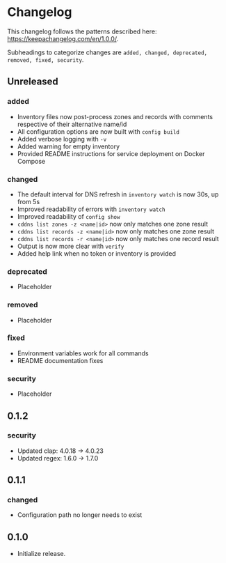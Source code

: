 Changelog
=========
This changelog follows the patterns described here: https://keepachangelog.com/en/1.0.0/.

Subheadings to categorize changes are `added, changed, deprecated, removed, fixed, security`.

## Unreleased
### added
- Inventory files now post-process zones and records with comments respective of their alternative name/id
- All configuration options are now built with `config build`
- Added verbose logging with `-v`
- Added warning for empty inventory
- Provided README instructions for service deployment on Docker Compose
### changed
- The default interval for DNS refresh in `inventory watch` is now 30s, up from 5s
- Improved readability of errors with `inventory watch`
- Improved readability of `config show`
- `cddns list zones -z <name|id>` now only matches one zone result
- `cddns list records -z <name|id>` now only matches one zone result
- `cddns list records -r <name|id>` now only matches one record result
- Output is now more clear with `verify`
- Added help link when no token or inventory is provided
### deprecated
- Placeholder
### removed
- Placeholder
### fixed
- Environment variables work for all commands
- README documentation fixes
### security
- Placeholder

## 0.1.2
### security
- Updated clap: 4.0.18 -> 4.0.23
- Updated regex: 1.6.0 -> 1.7.0

## 0.1.1
### changed
- Configuration path no longer needs to exist

## 0.1.0
- Initialize release.